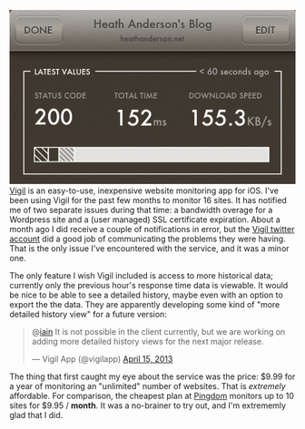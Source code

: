 <img src="/images/posts/vigil-app.jpeg" alt="Vigil App Screen" class="shadow" /> [Vigil](http://vigil-app.com) is an easy-to-use, inexpensive website monitoring app for iOS. I've been using Vigil for the past few months to monitor 16 sites. It has notified me of two separate issues during that time: a bandwidth overage for a Wordpress site and a (user managed) SSL certificate expiration. About a month ago I did receive a couple of  notifications in error, but the [Vigil twitter account](https://twitter.com/vigilapp) did a good job of communicating the problems they were having. That is the only issue I've encountered with the service, and it was a minor one.

The only feature I wish Vigil included is access to more historical data; currently only the previous hour's response time data is viewable. It would be nice to be able to see a detailed history, maybe even with an option to export the the data. They are apparently developing some kind of "more detailed history view" for a future version:

<blockquote class="twitter-tweet" data-conversation="none"><p>@<a href="https://twitter.com/iain">iain</a> It is not possible in the client currently, but we are working on adding more detailed history views for the next major release.</p>&mdash; Vigil App (@vigilapp) <a href="https://twitter.com/vigilapp/status/323763427564744704">April 15, 2013</a></blockquote>
<script async src="//platform.twitter.com/widgets.js" charset="utf-8"></script>

The thing that first caught my eye about the service was the price: $9.99 for a year of monitoring an "unlimited" number of websites. That is _extremely_ affordable. For comparison, the cheapest plan at [Pingdom](https://www.pingdom.com/signup/) monitors up to 10 sites for $9.95 / **month**. It was a no-brainer to try out, and I'm extrememly glad that I did. 